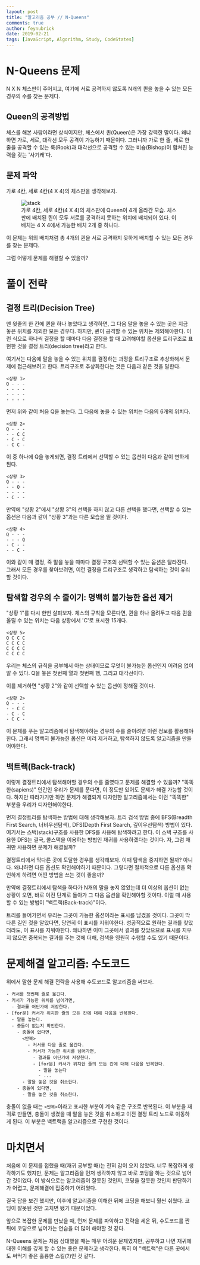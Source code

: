 ```yaml
---
layout: post
title: "알고리즘 공부 // N-Queens"
comments: true
author: feynubrick
date: 2019-02-21
tags: [JavaScript, Algorithm, Study, CodeStates]
---
```


# N-Queens 문제

N X N 체스판이 주어지고, 여기에 서로 공격하지 않도록 N개의 퀸을 놓을 수 있는 모든 경우의 수를 찾는 문제다.

## Queen의 공격방법

체스를 해본 사람이라면 상식이지만, 체스에서 퀸(Queen)은 가장 강력한 말이다.
왜냐하면 가로, 세로, 대각선 모두 공격이 가능하기 때문이다.
그러니까 가로 한 줄, 세로 한 줄을 공격할 수 있는 룩(Rook)과
대각선으로 공격할 수 있는 비숍(Bishop)이 합쳐진 능력을 갖는 '사기캐'다.

## 문제 파악

가로 4칸, 세로 4칸(4 X 4)의 체스판을 생각해보자.

<figure>
  <img src="/assets/figures/nqueens-4by4-chessboard.png" alt="stack"/>
  <figcaption>가로 4칸, 세로 4칸(4 X 4)의 체스판에 Queen이 4개 올라간 모습.
  체스판에 배치된 퀸이 모두 서로를 공격하지 못하는 위치에 배치되어 있다.
  이 배치는 4 X 4에서 가능한 배치 2개 중 하나다.</figcaption>
</figure>

이 문제는 위의 배치처럼 총 4개의 퀸을 서로 공격하지 못하게 배치할 수 있는 모든 경우를 찾는 문제다.

그럼 어떻게 문제를 해결할 수 있을까?

# 풀이 전략

## 결정 트리(Decision Tree)

맨 윗줄의 한 칸에 퀸을 하나 놓았다고 생각하면,
그 다음 말을 놓을 수 있는 곳은 지금 놓은 위치를 제외한 모든 경우다.
하지만, 퀸이 공격할 수 있는 위치는 제외해야한다.
이런 식으로 하나씩 결정을 할 때마다 다음 결정을 할 때 고려해야할 옵션을 트리구조로 표현한 것을 결정 트리(decision tree)라고 한다.

여기서는 다음에 말을 놓을 수 있는 위치를 결정하는 과정을 트리구조로 추상화해서 문제에 접근해보려고 한다.
트리구조로 추상화한다는 것은 다음과 같은 것을 말한다.

```
<상황 1>
Q - - -
- - - -
- - - -
- - - -
```

먼저 위와 같이 처음 Q을 놓는다.
그 다음에 놓을 수 있는 위치는 다음의 6개의 위치다.

```
<상황 2>
Q - - -
- - C C
- C - C
- C C -
```

이 중 하나에 Q을 놓게되면, 결정 트리에서 선택할 수 있는 옵션이 다음과 같이 변하게 된다.

```
<상황 3>
Q - - -
- - Q -
- - - -
- C - -
```

만약에 "상황 2"에서 "상황 3"의 선택을 하지 않고 다른 선택을 했다면, 선택할 수 있는 옵션은 다음과 같이 "상황 3"과는 다른 모습을 띌 것이다.

```
<상황 4>
Q - - -
- - - Q
- C - -
- - C -
```

이와 같이 매 결정, 즉 말을 놓을 때마다 결정 구조의 선택할 수 있는 옵션은 달라진다.
그래서 모든 경우를 찾아보려면, 이런 결정을 트리구조로 생각하고 탐색하는 것이 유리할 것이다.

## 탐색할 경우의 수 줄이기: 명백히 불가능한 옵션 제거

"상황 1"를 다시 한번 살펴보자.
체스의 규칙을 모른다면, 퀸을 하나 올려두고 다음 퀸을 올릴 수 있는 위치는 다음 상황에서 'C'로 표시한 15개다.

```
<상황 5>
Q C C C
C C C C
C C C C
C C C C
```

우리는 체스의 규칙을 공부해서 아는 상태이므로 무엇이 불가능한 옵션인지 어려움 없이 알 수 있다.
Q을 놓은 첫번째 열과 첫번째 행, 그리고 대각선이다.

이를 제거하면 "상황 2"와 같이 선택할 수 있는 옵션이 정해질 것이다.

```
<상황 2>
Q - - -
- - C C
- C - C
- C C -
```

이 문제를 푸는 알고리즘에서 탐색해야하는 경우의 수를 줄이려면 이런 정보를 활용해야한다.
그래서 명백히 불가능한 옵션은 미리 제거하고, 탐색하지 않도록 알고리즘을 만들어야한다.

## 백트랙(Back-track)

이렇게 결정트리에서 탐색해야할 경우의 수를 줄였다고 문제를 해결할 수 있을까?
"똑똑한(sapiens)" 인간인 우리가 문제를 푼다면, 이 정도만 있어도 문제가 해결 가능할 것이다.
하지만 따라가기만 하면 문제가 해결되게 디자인한 알고리즘에서는 이런 "똑똑한" 부분을 우리가 디자인해야한다.

먼저 결정트리를 탐색하는 방법에 대해 생각해보자.
트리 검색 방법 중에 BFS(Breadth First Search, 너비우선탐색), DFS(Depth First Search, 깊이우선탐색) 방법이 있다.
여기서는 스택(stack)구조를 사용한 DFS를 사용해 탐색하려고 한다.
이 스택 구조를 사용한 DFS는 결국, 콜스택을 이용하는 방법인 재귀를 사용하겠다는 것이다.
자, 그럼 재귀만 사용하면 문제가 해결될까?

결정트리에서 막다른 곳에 도달한 경우를 생각해보자.
이때 탐색을 중지하면 될까?
아니다. 왜냐하면 다른 옵션도 확인해야하기 때문이다.
그렇다면 절차적으로 다른 옵션을 확인하게 하려면 어떤 방법을 쓰는 것이 좋을까?

만약에 결정트리에서 탐색을 하다가 N개의 말을 놓지 않았는데 더 이상의 옵션이 없는 상황이 오면,
바로 이전 단계로 돌아가 그 다음 옵션을 확인해야할 것이다.
이럴 때 사용할 수 있는 방법이 "백트랙(Back-track)"이다.

트리를 들어가면서 우리는 그곳이 가능한 옵션이라는 표시를 남겼을 것이다.
그곳이 막다른 길인 것을 알았다면, 당연히 이 표시를 지워야한다.
성공적으로 원하는 결과를 찾았더라도, 이 표시를 지워야한다.
왜냐하면 이미 그곳에서 결과를 찾았으므로 표시를 지우지 않으면 중복되는 결과를 주는 것에 더해,
검색을 영원히 수행할 수도 있기 때문이다.

# 문제해결 알고리즘: 수도코드

위에서 말한 문제 해결 전략을 사용해 수도코드로 알고리즘을 써보자.

```
- 커서를 첫번째 줄로 옮긴다.
- 커서가 가능한 위치를 넘어가면,
  - 결과를 어딘가에 저장한다.
- [for문] 커서가 위치한 줄의 모든 칸에 대해 다음을 반복한다.
  - 말을 놓는다.
  - 충돌이 없는지 확인한다.
    - 충돌이 없다면,
      <반복>
        - 커서를 다음 줄로 옮긴다.
        - 커서가 가능한 위치를 넘어가면,
          - 결과를 어딘가에 저장한다.
          - [for문] 커서가 위치한 줄의 모든 칸에 대해 다음을 반복한다.
            - 말을 놓는다
            - ...
      - 말을 놓은 것을 취소한다.
    - 충돌이 있다면, 
      - 말을 놓은 것을 취소한다.
```

충돌이 없을 때는 `<반복>`이라고 표시한 부분이 계속 같은 구조로 반복된다.
이 부분을 재귀로 만들면, 충돌이 생겼을 때 말을 놓은 것을 취소하고
이전 결정 트리 노드로 이동하게 된다.
이 부분은 백트랙을 알고리즘으로 구현한 것이다.

# 마치면서

처음에 이 문제를 접했을 때(재귀 공부할 때)는 전혀 감이 오지 않았다.
너무 복잡하게 생각하기도 했지만, 문제는 알고리즘을 먼저 생각하지 않고 바로 코딩을 하는 것으로 넘어간 것이었다.
이 방식으로는 알고리즘이 잘못된 것인지, 코딩을 잘못한 것인지 판단하기가 어렵고, 문제해결에 집중하기 어려웠다.

결국 답을 보긴 했지만, 이후에 알고리즘을 이해한 뒤에 코딩을 해보니 훨씬 쉬웠다.
코딩이 잘못된 것만 고치면 됐기 때문이었다.

앞으로 복잡한 문제를 만났을 때, 먼저 문제를 파악하고 전략을 세운 뒤, 수도코드를 짠 뒤에 코딩으로 넘어가는 연습을 더 많이 해야할 것 같다.

N-Queens 문제는 처음 상대했을 때는 매우 어려운 문제였지만, 공부하고 나면 재귀에 대한 이해를 깊게 할 수 있는 좋은 문제라고 생각한다.
특히 이 "백트랙"은 다른 곳에서도 써먹기 좋은 훌륭한 스킬(?)인 것 같다. 